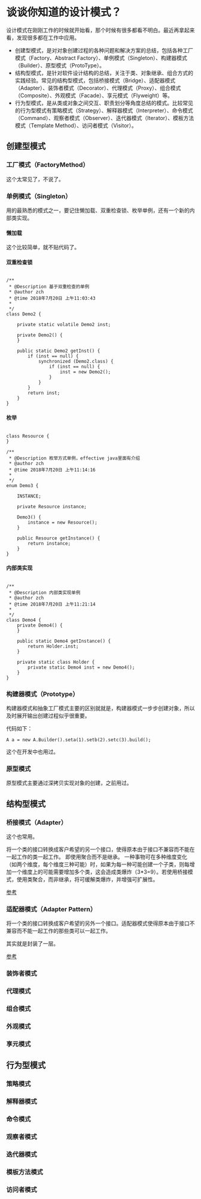 # 谈谈你知道的设计模式？

设计模式在刚刚工作的时候就开始看，那个时候有很多都看不明白。最近再拿起来看，发现很多都在工作中应用。


- 创建型模式，是对对象创建过程的各种问题和解决方案的总结，包括各种工厂模式（Factory、Abstract Factory）、单例模式（Singleton）、构建器模式（Builder）、原型模式（ProtoType）。
- 结构型模式，是针对软件设计结构的总结，关注于类、对象继承、组合方式的实践经验。常见的结构型模式，包括桥接模式（Bridge）、适配器模式（Adapter）、装饰者模式（Decorator）、代理模式（Proxy）、组合模式（Composite）、外观模式（Facade）、享元模式（Flyweight）等。
- 行为型模式，是从类或对象之间交互、职责划分等角度总结的模式。比较常见的行为型模式有策略模式（Strategy）、解释器模式（Interpreter）、命令模式（Command）、观察者模式（Observer）、迭代器模式（Iterator）、模板方法模式（Template Method）、访问者模式（Visitor）。


## 创建型模式

### 工厂模式（FactoryMethod）

这个太常见了，不说了。

### 单例模式（Singleton）

用的最熟悉的模式之一，要记住懒加载、双重检查锁、枚举单例，还有一个新的内部类实现。

#### 懒加载

这个比较简单，就不贴代码了。

#### 双重检查锁

```

/**
 * @Description 基于双重检查的单例
 * @author zch
 * @time 2018年7月20日 上午11:03:43
 *
 */
class Demo2 {

	private static volatile Demo2 inst;

	private Demo2() {
	}

	public static Demo2 getInst() {
		if (inst == null) {
			synchronized (Demo2.class) {
				if (inst == null) {
					inst = new Demo2();
				}
			}
		}
		return inst;
	}
}

```

#### 枚举

```

class Resource {
}

/**
 * @Description 枚举方式单例，effective java里面有介绍
 * @author zch
 * @time 2018年7月20日 上午11:14:16
 *
 */
enum Demo3 {

	INSTANCE;

	private Resource instance;

	Demo3() {
		instance = new Resource();
	}

	public Resource getInstance() {
		return instance;
	}
}

```

#### 内部类实现


```

/**
 * @Description 内部类实现单例
 * @author zch
 * @time 2018年7月20日 上午11:21:14
 *
 */
class Demo4 {
	private Demo4() {
	}

	public static Demo4 getInstance() {
		return Holder.inst;
	}

	private static class Holder {
		private static Demo4 inst = new Demo4();
	}
}
```


### 构建器模式（Prototype）

构建器模式和抽象工厂模式主要的区别就就是，构建器模式一步步创建对象，所以及时展开输出创建过程似乎很重要。

代码如下：
```
A a = new A.Builder().seta(1).setb(2).setc(3).build();
```

这个在开发中也用过。


### 原型模式

原型模式主要通过深拷贝实现对象的创建，之前用过。


## 结构型模式

### 桥接模式（Adapter）

这个也常用。

将一个类的接口转换成客户希望的另一个接口，使得原本由于接口不兼容而不能在一起工作的类一起工作。
即使用聚合而不是继承。
一种事物可在多种维度变化（如两个维度，每个维度三种可能）时，如果为每一种可能创建一个子类，则每增加一个维度上的可能需要增加多个类，这会造成类爆炸（3*3=9）。若使用桥接模式，使用类聚合，而非继承，将可缓解类爆炸，并增强可扩展性。

[参考](http://www.jasongj.com/design_pattern/bridge/)

### 适配器模式（Adapter Pattern）

将一个类的接口转换成客户希望的另外一个接口。适配器模式使得原本由于接口不兼容而不能一起工作的那些类可以一起工作。

其实就是封装了一层。

[参考](http://www.jasongj.com/design_pattern/adapter/)


### 装饰者模式



### 代理模式
### 组合模式
### 外观模式
### 享元模式

## 行为型模式

### 策略模式

### 解释器模式

### 命令模式

### 观察者模式

### 迭代器模式

### 模板方法模式

### 访问者模式
